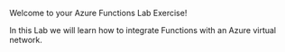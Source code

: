 Welcome to your Azure Functions Lab Exercise!

In this Lab we will learn how to integrate Functions with an Azure virtual network.